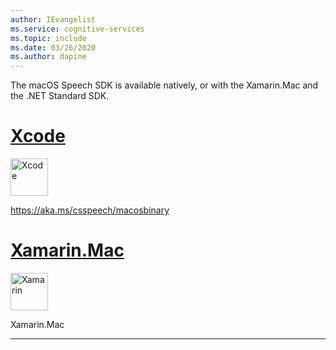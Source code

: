 ```yaml
---
author: IEvangelist
ms.service: cognitive-services
ms.topic: include
ms.date: 03/26/2020
ms.author: dapine
---
```


The macOS Speech SDK is available natively, or with the Xamarin.Mac and the .NET Standard SDK.

# [Xcode](#tab/mac-xcode)

<div class="icon is-large">
    <img alt="Xcode" src="https://docs.microsoft.com/media/logos/logo_xcode.svg" width="60px">
</div>

https://aka.ms/csspeech/macosbinary

# [Xamarin.Mac](#tab/mac-xamarin)

<div class="icon is-large">
    <img alt="Xamarin" src="https://docs.microsoft.com/media/logos/logo_xamarin.svg" width="60px">
</div>

Xamarin.Mac

---

